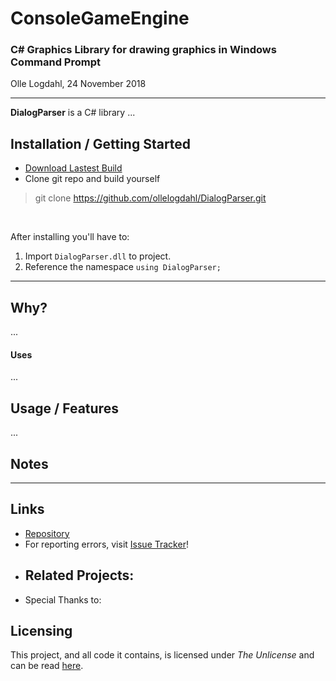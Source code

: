 # ConsoleGameEngine
### C# Graphics Library for drawing graphics in Windows Command Prompt
Olle Logdahl, 24 November 2018

---
**DialogParser** is a C# library ...

## Installation / Getting Started
- [Download Lastest Build](https://github.com/ollelogdahl/DialogParser/releases/)
- Clone git repo and build yourself
> git clone https://github.com/ollelogdahl/DialogParser.git

<br />

After installing you'll have to:
1. Import `DialogParser.dll` to project.
2. Reference the namespace `using DialogParser;`

---

## Why?
...

#### Uses
...

## Usage / Features
...


## Notes


---

## Links

- [Repository](https://github.com/ollelogdahl/DialogParser/)
- For reporting errors, visit [Issue Tracker](https://github.com/ollelogdahl/DialogParser/issues)!
- Related Projects:
  - 
- Special Thanks to:

## Licensing

This project, and all code it contains, is licensed under *The Unlicense* and can be read [here](UNLICENSE).
